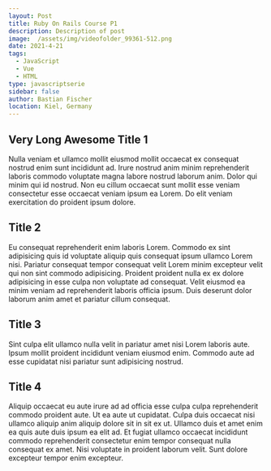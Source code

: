 ```yaml
---
layout: Post
title: Ruby On Rails Course P1
description: Description of post
image:  /assets/img/videofolder_99361-512.png
date: 2021-4-21
tags:
  - JavaScript
  - Vue
  - HTML
type: javascriptserie
sidebar: false
author: Bastian Fischer
location: Kiel, Germany
---
```


## Very Long Awesome Title 1
Nulla veniam et ullamco mollit eiusmod mollit occaecat ex consequat nostrud enim sunt incididunt ad. Irure nostrud anim minim reprehenderit laboris commodo voluptate magna labore nostrud laborum anim. Dolor qui minim qui id nostrud. Non eu cillum occaecat sunt mollit esse veniam consectetur esse occaecat veniam ipsum ea Lorem. Do elit veniam exercitation do proident ipsum dolore.

## Title 2
Eu consequat reprehenderit enim laboris Lorem. Commodo ex sint adipisicing quis id voluptate aliquip quis consequat ipsum ullamco Lorem nisi. Pariatur consequat tempor consequat velit Lorem minim excepteur velit qui non sint commodo adipisicing. Proident proident nulla ex ex dolore adipisicing in esse culpa non voluptate ad consequat. Velit eiusmod ea minim veniam ad reprehenderit laboris officia ipsum. Duis deserunt dolor laborum anim amet et pariatur cillum consequat.

## Title 3
Sint culpa elit ullamco nulla velit in pariatur amet nisi Lorem laboris aute. Ipsum mollit proident incididunt veniam eiusmod enim. Commodo aute ad esse cupidatat nisi pariatur sunt adipisicing nostrud.

## Title 4
Aliquip occaecat eu aute irure ad ad officia esse culpa culpa reprehenderit commodo proident aute. Ut ea aute ut cupidatat. Culpa duis occaecat nisi ullamco aliquip anim aliquip dolore sit in sit ex ut. Ullamco duis et amet enim ea quis aute duis ipsum ea elit ad. Et fugiat ullamco occaecat incididunt commodo reprehenderit consectetur enim tempor consequat nulla consequat ex amet. Nisi voluptate in proident laborum velit. Sunt dolore excepteur tempor enim excepteur.

